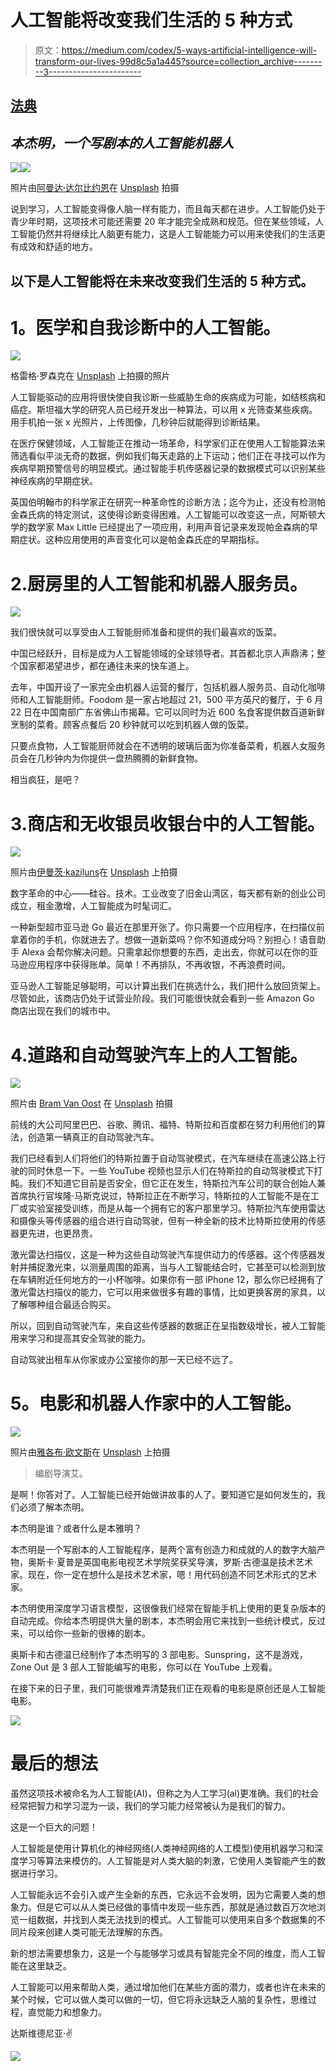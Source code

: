 # 人工智能将改变我们生活的 5 种方式

> 原文：<https://medium.com/codex/5-ways-artificial-intelligence-will-transform-our-lives-99d8c5a1a445?source=collection_archive---------3----------------------->

## [法典](http://medium.com/codex)

## *本杰明，一个写剧本的人工智能机器人*

![](img/57f55057c3e696451d358414eb0bad9d.png)![](img/d1d1acb29f578e3a3bacacafc55fe326.png)

照片由[阿曼达·达尔比约恩](https://unsplash.com/@amandadalbjorn?utm_source=medium&utm_medium=referral)在 [Unsplash](https://unsplash.com?utm_source=medium&utm_medium=referral) 拍摄

说到学习，人工智能变得像人脑一样有能力，而且每天都在进步。人工智能仍处于青少年时期，这项技术可能还需要 20 年才能完全成熟和规范。但在某些领域，人工智能仍然并将继续比人脑更有能力，这是人工智能能力可以用来使我们的生活更有成效和舒适的地方。

## 以下是人工智能将在未来改变我们生活的 5 种方式。

# **1。医学和自我诊断中的人工智能。**

![](img/a9d9fdbef2b5e89641ec1fe8c9022df1.png)

格雷格·罗森克在 [Unsplash](https://unsplash.com?utm_source=medium&utm_medium=referral) 上拍摄的照片

人工智能驱动的应用将很快使自我诊断一些威胁生命的疾病成为可能，如结核病和癌症。斯坦福大学的研究人员已经开发出一种算法，可以用 x 光筛查某些疾病。用手机拍一张 x 光照片，上传图像，几秒钟后就能得到诊断结果。

在医疗保健领域，人工智能正在推动一场革命，科学家们正在使用人工智能算法来筛选看似平淡无奇的数据，例如我们每天走路的上下运动；他们正在寻找可以作为疾病早期预警信号的明显模式。通过智能手机传感器记录的数据模式可以识别某些神经疾病的早期症状。

英国伯明翰市的科学家正在研究一种革命性的诊断方法；迄今为止，还没有检测帕金森氏病的特定测试，这使得诊断变得困难。人工智能可以改变这一点，阿斯顿大学的数学家 Max Little 已经提出了一项应用，利用声音记录来发现帕金森病的早期症状。这种应用使用的声音变化可以是帕金森氏症的早期指标。

# 2.厨房里的人工智能和机器人服务员。

![](img/48ffe3cca612323fd4cf43bf00a0180c.png)

我们很快就可以享受由人工智能厨师准备和提供的我们最喜欢的饭菜。

中国已经跃升，目标是成为人工智能领域的全球领导者。其首都北京人声鼎沸；整个国家都渴望进步，都在通往未来的快车道上。

去年，中国开设了一家完全由机器人运营的餐厅，包括机器人服务员、自动化咖啡师和人工智能厨师。Foodom 是一家占地超过 21，500 平方英尺的餐厅，于 6 月 22 日在中国南部广东省佛山市揭幕。它可以同时为近 600 名食客提供数百道新鲜烹制的菜肴。顾客点餐后 20 秒钟就可以吃到机器人做的饭菜。

只要点食物，人工智能厨师就会在不透明的玻璃后面为你准备菜肴，机器人女服务员会在几秒钟内为你提供一盘热腾腾的新鲜食物。

相当疯狂，是吧？

# 3.商店和无收银员收银台中的人工智能。

![](img/11065d7fab4607560736aebea89ad6e1.png)

照片由[伊曼茨·kaziļuns](https://unsplash.com/@imants72?utm_source=medium&utm_medium=referral)在 [Unsplash](https://unsplash.com?utm_source=medium&utm_medium=referral) 上拍摄

数字革命的中心——硅谷。技术。工业改变了旧金山湾区，每天都有新的创业公司成立，租金激增，人工智能成为时髦词汇。

一种新型超市亚马逊 Go 最近在那里开张了。你只需要一个应用程序，在扫描仪前拿着你的手机，你就进去了。想做一道新菜吗？你不知道成分吗？别担心！语音助手 Alexa 会帮你解决问题。只需拿起你想要的东西，走出去，你就可以在你的亚马逊应用程序中获得账单。简单！不再排队，不再收银，不再浪费时间。

亚马逊人工智能足够聪明，可以计算出我们在挑选什么，我们把什么放回货架上。尽管如此，该商店仍处于试营业阶段。我们可能很快就会看到一些 Amazon Go 商店出现在我们的城市中。

# 4.道路和自动驾驶汽车上的人工智能。

![](img/7d5c621aa6650c04dddeec2562c2b0ce.png)

照片由 [Bram Van Oost](https://unsplash.com/@ort?utm_source=medium&utm_medium=referral) 在 [Unsplash](https://unsplash.com?utm_source=medium&utm_medium=referral) 拍摄

前线的大公司阿里巴巴、谷歌、腾讯、福特、特斯拉和百度都在努力利用他们的算法，创造第一辆真正的自动驾驶汽车。

我们已经看到人们将他们的特斯拉置于自动驾驶模式，在汽车继续在高速公路上行驶的同时休息一下。一些 YouTube 视频也显示人们在特斯拉的自动驾驶模式下打盹。我们不知道它目前是否安全，但它正在发生，特斯拉汽车公司的联合创始人兼首席执行官埃隆·马斯克说过，特斯拉正在不断学习，特斯拉的人工智能不是在工厂或实验室接受训练，而是从每一个拥有它的客户那里学习。特斯拉汽车使用雷达和摄像头等传感器的组合进行自动驾驶，但有一种全新的技术比特斯拉使用的传感器更先进，也更昂贵。

激光雷达扫描仪，这是一种为这些自动驾驶汽车提供动力的传感器。这个传感器发射并捕捉激光束，以测量周围的距离，当与人工智能结合时，它甚至可以检测到放在车辆附近任何地方的一小杯咖啡。如果你有一部 iPhone 12，那么你已经拥有了激光雷达扫描仪的能力，它可以用来做很多有趣的事情，比如更换客房的家具，以了解哪种组合最适合购买。

所以，回到自动驾驶汽车，来自这些传感器的数据正在呈指数级增长，被人工智能用来学习和提高其安全驾驶的能力。

自动驾驶出租车从你家或办公室接你的那一天已经不远了。

# **5。电影和机器人作家中的人工智能。**

![](img/c20b383491a6a0e89f3ec921884f03c1.png)

照片由[雅各布·欧文斯](https://unsplash.com/@jakobowens1?utm_source=medium&utm_medium=referral)在 [Unsplash](https://unsplash.com?utm_source=medium&utm_medium=referral) 上拍摄

> 编剧导演艾。

是啊！你答对了。人工智能已经开始做讲故事的人了。要知道它是如何发生的，我们必须了解本杰明。

本杰明是谁？或者什么是本雅明？

本杰明是一个写剧本的人工智能程序，是两个富有创造力和成就的人的数字大脑产物，奥斯卡·夏普是英国电影电视艺术学院奖获奖导演，罗斯·古德温是技术艺术家。现在，你一定在想什么是技术艺术家，嗯！用代码创造不同艺术形式的艺术家。

本杰明使用深度学习语言模型，这很像我们经常在智能手机上使用的更复杂版本的自动完成。你给本杰明提供大量的剧本，本杰明会用它来找到一些统计模式，反过来，可以给你一些新的很棒的剧本。

奥斯卡和古德温已经制作了本杰明写的 3 部电影。Sunspring，这不是游戏，Zone Out 是 3 部人工智能编写的电影，你可以在 YouTube 上观看。

在接下来的日子里，我们可能很难弄清楚我们正在观看的电影是原创还是人工智能电影。

![](img/266b7c02640448bcaaee2c7050b72ef8.png)

# 最后的想法

虽然这项技术被命名为人工智能(AI)，但称之为人工学习(al)更准确。我们的社会经常把智力和学习混为一谈，我们的学习能力经常被认为是我们的智力。

这是一个巨大的问题！

人工智能是使用计算机化的神经网络(人类神经网络的人工模型)使用机器学习和深度学习等算法来模仿的。人工智能是对人类大脑的刺激，它使用人类智能产生的数据进行学习。

人工智能永远不会引入或产生全新的东西，它永远不会发明，因为它需要人类的想象力。但是它可以从人类已经做的事情中发现一些东西，那就是通过数百万次地浏览一组数据，并找到人类无法找到的模式。人工智能可以使用来自多个数据集的不同片段来创建人类可能无法理解的东西。

新的想法需要想象力，这是一个与能够学习或具有智能完全不同的维度，而人工智能在这里缺乏。

人工智能可以用来帮助人类，通过增加他们在某些方面的潜力，或者也许在未来的某个时候，它可以做人类可以做的一切，但它将永远缺乏人脑的复杂性，思维过程，直觉能力和想象力。

达斯维德尼亚·✌

![](img/1ca3d93aca6a774428c05393fbcae7e9.png)